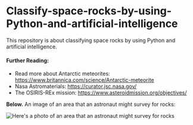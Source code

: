 # Classify-space-rocks-by-using-Python-and-artificial-intelligence
This repository is about classifying space rocks by using Python and artificial intelligence.

#### Further Reading:
* Read more about Antarctic meteorites: https://www.britannica.com/science/Antarctic-meteorite
* Nasa Astromaterials: https://curator.jsc.nasa.gov/ 
* The OSIRIS-REx mission: https://www.asteroidmission.org/objectives/


**Below.** An image of an area that an astronaut might survey for rocks:

<img src="https://github.com/natnew/Classify-space-rocks-by-using-Python-and-artificial-intelligence/blob/main/Nasa.PNG" alt="Here's a photo of an area that an astronaut might survey for rocks ">
